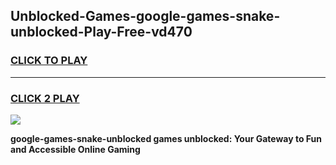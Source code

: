 
## Unblocked-Games-google-games-snake-unblocked-Play-Free-vd470
<h3>
<a href="https://premium76.site?title=google-games-snake-unblocked&ref=18A1">CLICK TO PLAY</a></h3>
<hr>

<h3>
<a href="https://premium76.site?title=google-games-snake-unblocked&ref=18A1">CLICK 2 PLAY</a>
  
</h3>

<a href="https://premium76.site?title=google-games-snake-unblocked&ref=18A1"><img src="https://clearcache.store/games.png"></a>


**google-games-snake-unblocked games unblocked: Your Gateway to Fun and Accessible Online Gaming**
